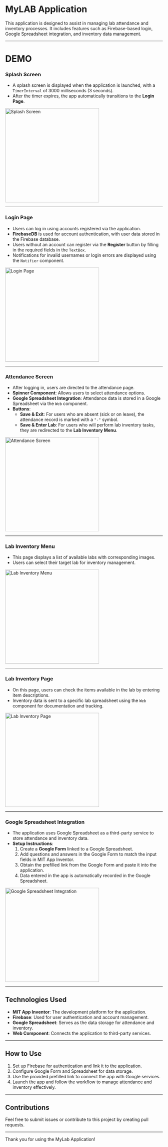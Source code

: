 # MyLAB Application

This application is designed to assist in managing lab attendance and inventory processes. It includes features such as Firebase-based login, Google Spreadsheet integration, and inventory data management.

---

# DEMO

### **Splash Screen**
- A splash screen is displayed when the application is launched, with a `TimerInterval` of 3000 milliseconds (3 seconds). 
- After the timer expires, the app automatically transitions to the **Login Page**.
<img src="https://github.com/user-attachments/assets/5efaa79b-d1fe-47c3-887c-6b127b252266" alt="Splash Screen" style="height: 300px; width: auto;">

---

### **Login Page**
- Users can log in using accounts registered via the application.
- **FirebaseDB** is used for account authentication, with user data stored in the Firebase database.
- Users without an account can register via the **Register** button by filling in the required fields in the `TextBox`.
- Notifications for invalid usernames or login errors are displayed using the `Notifier` component.
<img src="https://github.com/user-attachments/assets/4ec4cf47-f120-43aa-bb7a-8a397a6a7eaf" alt="Login Page" style="height: 300px; width: auto;">

---

### **Attendance Screen**
- After logging in, users are directed to the attendance page.
- **Spinner Component**: Allows users to select attendance options.
- **Google Spreadsheet Integration**: Attendance data is stored in a Google Spreadsheet via the `Web` component.
- **Buttons**:
  - **Save & Exit**: For users who are absent (sick or on leave), the attendance record is marked with a `"-"` symbol.
  - **Save & Enter Lab**: For users who will perform lab inventory tasks, they are redirected to the **Lab Inventory Menu**.
<img src="https://github.com/user-attachments/assets/f429baa0-2ba8-4d0f-86d9-dc90d64477f2" alt="Attendance Screen" style="height: 300px; width: auto;">

---

### **Lab Inventory Menu**
- This page displays a list of available labs with corresponding images.
- Users can select their target lab for inventory management.
<img src="https://github.com/user-attachments/assets/9e2bccb3-b822-49ae-a558-500d8a8a5d22" alt="Lab Inventory Menu" style="height: 300px; width: auto;">

---

### **Lab Inventory Page**
- On this page, users can check the items available in the lab by entering item descriptions.
- Inventory data is sent to a specific lab spreadsheet using the `Web` component for documentation and tracking.
<img src="https://github.com/user-attachments/assets/58a2f3c1-a19e-47b8-bf19-bc096b5f1cc8" alt="Lab Inventory Page" style="height: 300px; width: auto;">

---

### **Google Spreadsheet Integration**
- The application uses Google Spreadsheet as a third-party service to store attendance and inventory data.
- **Setup Instructions**:
  1. Create a **Google Form** linked to a Google Spreadsheet.
  2. Add questions and answers in the Google Form to match the input fields in MIT App Inventor.
  3. Obtain the prefilled link from the Google Form and paste it into the application.
  4. Data entered in the app is automatically recorded in the Google Spreadsheet.
<img src="https://github.com/user-attachments/assets/442707c0-f582-4855-93f5-f3d924620c4d" alt="Google Spreadsheet Integration" style="height: 300px; width: auto;">

---

## **Technologies Used**
- **MIT App Inventor**: The development platform for the application.
- **Firebase**: Used for user authentication and account management.
- **Google Spreadsheet**: Serves as the data storage for attendance and inventory.
- **Web Component**: Connects the application to third-party services.

---

## **How to Use**
1. Set up Firebase for authentication and link it to the application.
2. Configure Google Form and Spreadsheet for data storage.
3. Use the provided prefilled link to connect the app with Google services.
4. Launch the app and follow the workflow to manage attendance and inventory effectively.

---

## **Contributions**
Feel free to submit issues or contribute to this project by creating pull requests.

---

Thank you for using the MyLab Application!
